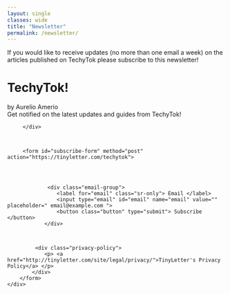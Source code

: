 ```yaml
---
layout: single
classes: wide
title: "Newsletter"
permalink: /newsletter/
---
```

If you would like to receive updates (no more than one email a week) on the articles published on TechyTok please subscribe to this newsletter!

<div id="tinyletter">
<div class="background">
<div class="wrapper">
	<div class="container">
		<div class="header">
			<h1 class="title"> TechyTok! </h1>
			<span class="byline"> by Aurelio Amerio </span>
		</div>
		<div class="description"> Get notified on the latest updates and guides from TechyTok! </div>
		<div class="view-messages">

		 </div>



		 <form id="subscribe-form" method="post" action="https://tinyletter.com/techytok">




				 <div class="email-group">
					<label for="email" class="sr-only"> Email </label>
					<input type="email" id="email" name="email" value="" placeholder=" email@example.com ">
					<button class="button" type="submit"> Subscribe </button>
				</div>



			 <div class="privacy-policy">
				<p> <a href="http://tinyletter.com/site/legal/privacy/">TinyLetter's Privacy Policy</a> </p>
			</div>
		</form>
	</div>
</div>

</div>
</div>
</div>
